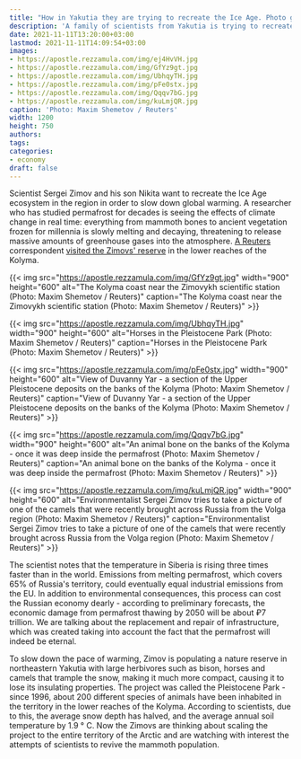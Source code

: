 ```yaml
---
title: "How in Yakutia they are trying to recreate the Ice Age. Photo gallery"
description: 'A family of scientists from Yakutia is trying to recreate an Ice Age ecosystem in Siberia to slow down global warming'
date: 2021-11-11T13:20:00+03:00
lastmod: 2021-11-11T14:09:54+03:00
images:
- https://apostle.rezzamula.com/img/ej4HvVH.jpg
- https://apostle.rezzamula.com/img/GfYz9gt.jpg
- https://apostle.rezzamula.com/img/UbhqyTH.jpg
- https://apostle.rezzamula.com/img/pFe0stx.jpg
- https://apostle.rezzamula.com/img/Qqqv7bG.jpg
- https://apostle.rezzamula.com/img/kuLmjQR.jpg
caption: 'Photo: Maxim Shemetov / Reuters'
width: 1200
height: 750
authors: 
tags:
categories:
- economy
draft: false
---
```


Scientist Sergei Zimov and his son Nikita want to recreate the Ice Age ecosystem in the region in order to slow down global warming. A researcher who has studied permafrost for decades is seeing the effects of climate change in real time: everything from mammoth bones to ancient vegetation frozen for millennia is slowly melting and decaying, threatening to release massive amounts of greenhouse gases into the atmosphere. [A Reuters](http://www.reuters.com/) correspondent [visited the Zimovs' reserve](https://www.reuters.com/investigates/special-report/climate-un-russia-permafrost) in the lower reaches of the Kolyma.

{{< img src="https://apostle.rezzamula.com/img/GfYz9gt.jpg" width="900" height="600" alt="The Kolyma coast near the Zimovykh scientific station (Photo: Maxim Shemetov / Reuters)" caption="The Kolyma coast near the Zimovykh scientific station (Photo: Maxim Shemetov / Reuters)" >}}

{{< img src="https://apostle.rezzamula.com/img/UbhqyTH.jpg" width="900" height="600" alt="Horses in the Pleistocene Park (Photo: Maxim Shemetov / Reuters)" caption="Horses in the Pleistocene Park (Photo: Maxim Shemetov / Reuters)" >}}

{{< img src="https://apostle.rezzamula.com/img/pFe0stx.jpg" width="900" height="600" alt="View of Duvanny Yar - a section of the Upper Pleistocene deposits on the banks of the Kolyma (Photo: Maxim Shemetov / Reuters)" caption="View of Duvanny Yar - a section of the Upper Pleistocene deposits on the banks of the Kolyma (Photo: Maxim Shemetov / Reuters)" >}}

{{< img src="https://apostle.rezzamula.com/img/Qqqv7bG.jpg" width="900" height="600" alt="An animal bone on the banks of the Kolyma - once it was deep inside the permafrost (Photo: Maxim Shemetov / Reuters)" caption="An animal bone on the banks of the Kolyma - once it was deep inside the permafrost (Photo: Maxim Shemetov / Reuters)" >}}

{{< img src="https://apostle.rezzamula.com/img/kuLmjQR.jpg" width="900" height="600" alt="Environmentalist Sergei Zimov tries to take a picture of one of the camels that were recently brought across Russia from the Volga region (Photo: Maxim Shemetov / Reuters)" caption="Environmentalist Sergei Zimov tries to take a picture of one of the camels that were recently brought across Russia from the Volga region (Photo: Maxim Shemetov / Reuters)" >}}

The scientist notes that the temperature in Siberia is rising three times faster than in the world. Emissions from melting permafrost, which covers 65% of Russia's territory, could eventually equal industrial emissions from the EU. In addition to environmental consequences, this process can cost the Russian economy dearly - according to preliminary forecasts, the economic damage from permafrost thawing by 2050 will be about ₽7 trillion. We are talking about the replacement and repair of infrastructure, which was created taking into account the fact that the permafrost will indeed be eternal.

To slow down the pace of warming, Zimov is populating a nature reserve in northeastern Yakutia with large herbivores such as bison, horses and camels that trample the snow, making it much more compact, causing it to lose its insulating properties. The project was called the Pleistocene Park - since 1996, about 200 different species of animals have been inhabited in the territory in the lower reaches of the Kolyma. According to scientists, due to this, the average snow depth has halved, and the average annual soil temperature by 1.9 ° C. Now the Zimovs are thinking about scaling the project to the entire territory of the Arctic and are watching with interest the attempts of scientists to revive the mammoth population.